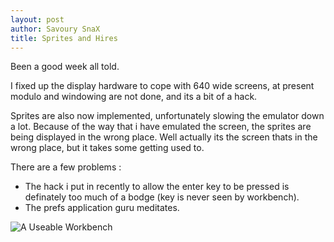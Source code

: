 ```yaml
---
layout: post
author: Savoury SnaX
title: Sprites and Hires 
---
```


 Been a good week all told. 

 I fixed up the display hardware to cope with 640 wide screens, at present modulo and windowing are not done, and its a bit of a hack.

 Sprites are also now implemented, unfortunately slowing the emulator down a lot. Because of the way that i have emulated the screen, the sprites are being displayed in the wrong place. Well actually its the screen thats in the wrong place, but it takes some getting used to.

 There are a few problems :

* The hack i put in recently to allow the enter key to be pressed is definately too much of a bodge (key is never seen by workbench).
* The prefs application guru meditates.

 ![A Useable Workbench](/Project-Ami/images/workingbench.png)

